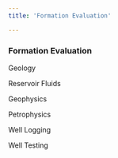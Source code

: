 ```yaml
---
title: 'Formation Evaluation'

---
```


### Formation Evaluation

Geology

Reservoir Fluids

Geophysics

Petrophysics

Well Logging

Well Testing

